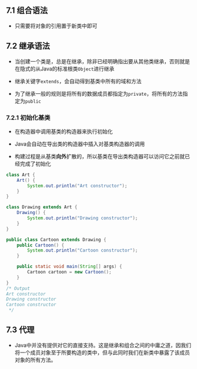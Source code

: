 ## 7.1 组合语法

- 只需要将对象的引用置于新类中即可

## 7.2 继承语法

- 当创建一个类是，总是在继承，除非已经明确指出要从其他类继承，否则就是在隐式的从Java的标准根类`Object`进行继承

- 继承关键字`extends`，会自动得到基类中所有的域和方法

- 为了继承一般的规则是将所有的数据成员都指定为`private`，将所有的方法指定为`public`

### 7.2.1 初始化基类

- 在构造器中调用基类的构造器来执行初始化

- Java会自动在导出类的构造器中插入对基类构造器的调用

- 构建过程是从基类**向外**扩散的，所以基类在导出类构造器可以访问它之前就已经完成了初始化

```java
class Art {
    Art() {
        System.out.println("Art constructor");
    }
}

class Drawing extends Art {
    Drawing() {
        System.out.println("Drawing constructor");
    }
}

public class Cartoon extends Drawing {
    public Cartoon() {
        System.out.println("Cartoon constructor");
    }

    public static void main(String[] args) {
        Cartoon cartoon = new Cartoon();
    }
}
/* Output
Art constructor
Drawing constructor
Cartoon constructor
 */
```

## 7.3 代理

- Java中并没有提供对它的直接支持。这是继承和组合之间的中庸之道，因我们将一个成员对象至于所要构造的类中，但与此同时我们在新类中暴露了该成员对象的所有方法。

